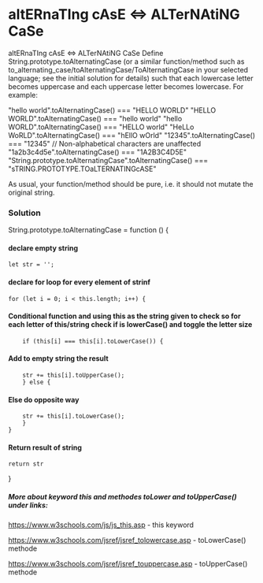 # altERnaTIng cAsE <=> ALTerNAtiNG CaSe

altERnaTIng cAsE <=> ALTerNAtiNG CaSe
Define String.prototype.toAlternatingCase (or a similar function/method such as to_alternating_case/toAlternatingCase/ToAlternatingCase in your selected language; see the initial solution for details) such that each lowercase letter becomes uppercase and each uppercase letter becomes lowercase. For example:

"hello world".toAlternatingCase() === "HELLO WORLD"
"HELLO WORLD".toAlternatingCase() === "hello world"
"hello WORLD".toAlternatingCase() === "HELLO world"
"HeLLo WoRLD".toAlternatingCase() === "hEllO wOrld"
"12345".toAlternatingCase() === "12345" // Non-alphabetical characters are unaffected
"1a2b3c4d5e".toAlternatingCase() === "1A2B3C4D5E"
"String.prototype.toAlternatingCase".toAlternatingCase() === "sTRING.PROTOTYPE.TOaLTERNATINGcASE"

As usual, your function/method should be pure, i.e. it should not mutate the original string.

### Solution

String.prototype.toAlternatingCase = function () {

#### declare empty string

    let str = '';

#### declare for loop for every element of strinf

    for (let i = 0; i < this.length; i++) {

#### Conditional function and using this as the string given to check so for each letter of this/string check if is lowerCase() and toggle the letter size

        if (this[i] === this[i].toLowerCase()) {

#### Add to empty string the result

        str += this[i].toUpperCase();
        } else {

#### Else do opposite way

        str += this[i].toLowerCase();
        }
    }

#### Return result of string

    return str

}

##### More about keyword this and methodes toLower and toUpperCase() under links:

https://www.w3schools.com/js/js_this.asp - this keyword

https://www.w3schools.com/jsref/jsref_tolowercase.asp - toLowerCase() methode

https://www.w3schools.com/jsref/jsref_touppercase.asp - toUpperCase() methode
